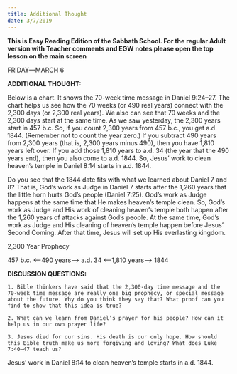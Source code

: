 ```yaml
---
title: Additional Thought
date: 3/7/2019
---
```


 **This is Easy Reading Edition of the Sabbath School. For the regular Adult version with Teacher comments and EGW notes please open the top lesson on the main screen** 

FRIDAY—MARCH 6

**ADDITIONAL THOUGHT:**

Below is a chart. It shows the 70-week time message in Daniel 9:24–27. The chart helps us see how the 70 weeks (or 490 real years) connect with the 2,300 days (or 2,300 real years). We also can see that 70 weeks and the 2,300 days start at the same time. As we saw yesterday, the 2,300 years start in 457 b.c. So, if you count 2,300 years from 457 b.c., you get a.d. 1844. (Remember not to count the year zero.) If you subtract 490 years from 2,300 years (that is, 2,300 years minus 490), then you have 1,810 years left over. If you add those 1,810 years to a.d. 34 (the year that the 490 years end), then you also come to a.d. 1844. So, Jesus’ work to clean heaven’s temple in Daniel 8:14 starts in a.d. 1844.

Do you see that the 1844 date fits with what we learned about Daniel 7 and 8? That is, God’s work as Judge in Daniel 7 starts after the 1,260 years that the little horn hurts God’s people (Daniel 7:25). God’s work as Judge happens at the same time that He makes heaven’s temple clean. So, God’s work as Judge and His work of cleaning heaven’s temple both happen after the 1,260 years of attacks against God’s people. At the same time, God’s work as Judge and His cleaning of heaven’s temple happen before Jesus’ Second Coming. After that time, Jesus will set up His everlasting kingdom.

2,300 Year Prophecy

457 b.c. <--490 years--> a.d. 34 <--1,810 years-->  1844

**DISCUSSION QUESTIONS:**

`1. Bible thinkers have said that the 2,300-day time message and the 70-week time message are really one big prophecy, or special message about the future. Why do you think they say that? What proof can you find to show that this idea is true?`

`2. What can we learn from Daniel’s prayer for his people? How can it help us in our own prayer life?`

`3. Jesus died for our sins. His death is our only hope. How should this Bible truth make us more forgiving and loving? What does Luke 7:40–47 teach us?`

Jesus’ work in Daniel 8:14 to clean heaven’s temple starts in a.d. 1844.

